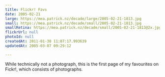 ```yaml
---
title: Flickr! Favs
date: 2005-02-21
large: https://mea.patrick.nz/decade/large/2005-02-21-1813.jpg
small: https://mea.patrick.nz/decade/small/2005-02-21-1813.jpg
smallRetina: https://mea.patrick.nz/decade/small/2005-02-21-1813@2x.jpg
flickrUrl: null
photoId: null
createdAt: 2011-01-30 11:07:17.993639
updatedAt: 2005-03-07 09:29:12

---
```

While technically not a photograph, this is the first page of my favourites on Fickr!, which consists of photographs.
